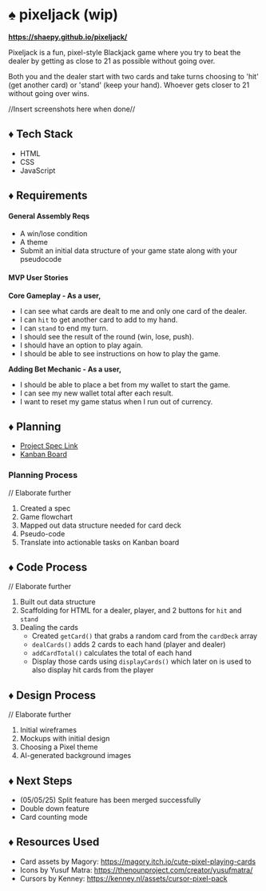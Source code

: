 # ♠️ pixeljack (wip)

**https://shaepy.github.io/pixeljack/**

Pixeljack is a fun, pixel-style Blackjack game where you try to beat the dealer by getting as close to 21 as possible without going over. 

Both you and the dealer start with two cards and take turns choosing to 'hit' (get another card) or 'stand' (keep your hand). Whoever gets closer to 21 without going over wins.

//Insert screenshots here when done//

## ♦️ Tech Stack
- HTML
- CSS
- JavaScript

## ♦️ Requirements
#### General Assembly Reqs
- A win/lose condition
- A theme
- Submit an initial data structure of your game state along with your pseudocode

#### MVP User Stories
**Core Gameplay - As a user,**
- I can see what cards are dealt to me and only one card of the dealer.
- I can `hit` to get another card to add to my hand.
- I can `stand` to end my turn.
- I should see the result of the round (win, lose, push).
- I should have an option to play again.
- I should be able to see instructions on how to play the game.

**Adding Bet Mechanic - As a user,**
- I should be able to place a bet from my wallet to start the game.
- I can see my new wallet total after each result.
- I want to reset my game status when I run out of currency.

## ♦️ Planning
- [Project Spec Link](https://www.notion.so/GA-Unit-1-Blackjack-Spec-1df7ed1fdd588080b0eac50acd836b7e)
- [Kanban Board](https://www.notion.so/1e67ed1fdd58801da157e5544ee59df1?v=1e67ed1fdd5881c39a73000cbad160d4&pvs=4)

### Planning Process
// Elaborate further
1. Created a spec
2. Game flowchart
3. Mapped out data structure needed for card deck
4. Pseudo-code
5. Translate into actionable tasks on Kanban board

## ♦️ Code Process
// Elaborate further
1. Built out data structure
2. Scaffolding for HTML for a dealer, player, and 2 buttons for `hit` and `stand`
3. Dealing the cards
    - Created `getCard()` that grabs a random card from the `cardDeck` array
    - `dealCards()` adds 2 cards to each hand (player and dealer)
    - `addCardTotal()` calculates the total of each hand
    - Display those cards using `displayCards()` which later on is used to also display hit cards from the player

## ♦️ Design Process
// Elaborate further
1. Initial wireframes
2. Mockups with initial design
3. Choosing a Pixel theme
4. AI-generated background images

## ♦️ Next Steps
- (05/05/25) Split feature has been merged successfully
- Double down feature
- Card counting mode

## ♦️ Resources Used
- Card assets by Magory: https://magory.itch.io/cute-pixel-playing-cards
- Icons by Yusuf Matra: https://thenounproject.com/creator/yusufmatra/
- Cursors by Kenney: https://kenney.nl/assets/cursor-pixel-pack